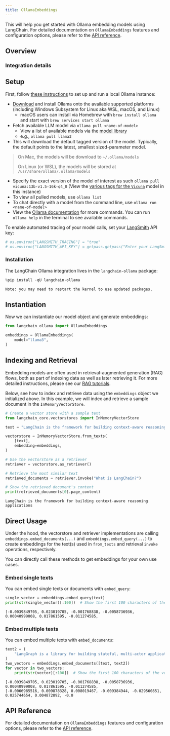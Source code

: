 ```yaml
---
title: OllamaEmbeddings
---
```


This will help you get started with Ollama embedding models using LangChain. For detailed documentation on `OllamaEmbeddings` features and configuration options, please refer to the [API reference](https://python.langchain.com/api_reference/ollama/embeddings/langchain_ollama.embeddings.OllamaEmbeddings.html).

## Overview
### Integration details

<ItemTable category="text_embedding" item="Ollama" />

## Setup

First, follow [these instructions](https://github.com/ollama/ollama?tab=readme-ov-file#ollama) to set up and run a local Ollama instance:

* [Download](https://ollama.ai/download) and install Ollama onto the available supported platforms (including Windows Subsystem for Linux aka WSL, macOS, and Linux)
    * macOS users can install via Homebrew with `brew install ollama` and start with `brew services start ollama`
* Fetch available LLM model via `ollama pull <name-of-model>`
    * View a list of available models via the [model library](https://ollama.ai/library)
    * e.g., `ollama pull llama3`
* This will download the default tagged version of the model. Typically, the default points to the latest, smallest sized-parameter model.

> On Mac, the models will be download to `~/.ollama/models`
>
> On Linux (or WSL), the models will be stored at `/usr/share/ollama/.ollama/models`

* Specify the exact version of the model of interest as such `ollama pull vicuna:13b-v1.5-16k-q4_0` (View the [various tags for the `Vicuna`](https://ollama.ai/library/vicuna/tags) model in this instance)
* To view all pulled models, use `ollama list`
* To chat directly with a model from the command line, use `ollama run <name-of-model>`
* View the [Ollama documentation](https://github.com/ollama/ollama/tree/main/docs) for more commands. You can run `ollama help` in the terminal to see available commands.

To enable automated tracing of your model calls, set your [LangSmith](https://docs.smith.langchain.com/) API key:


```python
# os.environ["LANGSMITH_TRACING"] = "true"
# os.environ["LANGSMITH_API_KEY"] = getpass.getpass("Enter your LangSmith API key: ")
```

### Installation

The LangChain Ollama integration lives in the `langchain-ollama` package:


```python
%pip install -qU langchain-ollama
```
```output
Note: you may need to restart the kernel to use updated packages.
```
## Instantiation

Now we can instantiate our model object and generate embeddings:


```python
from langchain_ollama import OllamaEmbeddings

embeddings = OllamaEmbeddings(
    model="llama3",
)
```

## Indexing and Retrieval

Embedding models are often used in retrieval-augmented generation (RAG) flows, both as part of indexing data as well as later retrieving it. For more detailed instructions, please see our [RAG tutorials](/oss/tutorials/rag/).

Below, see how to index and retrieve data using the `embeddings` object we initialized above. In this example, we will index and retrieve a sample document in the `InMemoryVectorStore`.


```python
# Create a vector store with a sample text
from langchain_core.vectorstores import InMemoryVectorStore

text = "LangChain is the framework for building context-aware reasoning applications"

vectorstore = InMemoryVectorStore.from_texts(
    [text],
    embedding=embeddings,
)

# Use the vectorstore as a retriever
retriever = vectorstore.as_retriever()

# Retrieve the most similar text
retrieved_documents = retriever.invoke("What is LangChain?")

# Show the retrieved document's content
print(retrieved_documents[0].page_content)
```
```output
LangChain is the framework for building context-aware reasoning applications
```
## Direct Usage

Under the hood, the vectorstore and retriever implementations are calling `embeddings.embed_documents(...)` and `embeddings.embed_query(...)` to create embeddings for the text(s) used in `from_texts` and retrieval `invoke` operations, respectively.

You can directly call these methods to get embeddings for your own use cases.

### Embed single texts

You can embed single texts or documents with `embed_query`:


```python
single_vector = embeddings.embed_query(text)
print(str(single_vector)[:100])  # Show the first 100 characters of the vector
```
```output
[-0.0039849705, 0.023019705, -0.001768838, -0.0058736936, 0.00040999008, 0.017861595, -0.011274585,
```
### Embed multiple texts

You can embed multiple texts with `embed_documents`:


```python
text2 = (
    "LangGraph is a library for building stateful, multi-actor applications with LLMs"
)
two_vectors = embeddings.embed_documents([text, text2])
for vector in two_vectors:
    print(str(vector)[:100])  # Show the first 100 characters of the vector
```
```output
[-0.0039849705, 0.023019705, -0.001768838, -0.0058736936, 0.00040999008, 0.017861595, -0.011274585,
[-0.0066985516, 0.009878328, 0.008019467, -0.009384944, -0.029560851, 0.025744654, 0.004872892, -0.0
```
## API Reference

For detailed documentation on `OllamaEmbeddings` features and configuration options, please refer to the [API reference](https://python.langchain.com/api_reference/ollama/embeddings/langchain_ollama.embeddings.OllamaEmbeddings.html).
